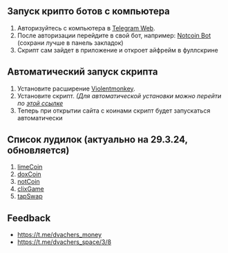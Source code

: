 ## Запуск крипто ботов с компьютера

1. Авторизуйтесь с компьютера в [Telegram Web](https://web.telegram.org).
2. После авторизации перейдите в свой бот, например: [Notcoin Bot](https://web.telegram.org/k/#@notcoin_bot) (сохрани лучше в панель закладок)
3. Скрипт сам зайдет в приложение и откроет айфрейм в фуллскрине

## Автоматический запуск скрипта

1. Установите расширение [Violentmonkey](https://chrome.google.com/webstore/detail/violentmonkey-beta/opokoaglpekkimldnlggpoagmjegichg).
2. Установите скрипт. _(Для автоматической установки можно перейти по [этой ссылке](https://github.com/kostia7alania/crypto-coins-autoclick-bot/raw/main/dist/index.user.js)_
3. Теперь при открытии сайта с коинами скрипт будет запускаться автоматически

## Список лудилок (актуально на 29.3.24, обновляется)

1. [limeСoin](https://t.me/OfficialLimeCoinBot?start=120855841)
2. [doxCoin](https://t.me/DOXcoin_BOT?start=rl_120855841)
3. [notCoin](https://t.me/notcoin_bot?start=r_576167_2961097)
4. [clixGame](https://clix.game/?ref=6406)
5. [tapSwap](https://t.me/tapswap_bot?start=r_120855841)

## Feedback

- https://t.me/dvachers_money
- https://t.me/dvachers_space/3/8
